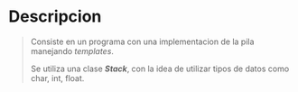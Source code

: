 # Descripcion
> Consiste en un programa con una implementacion de la pila manejando *templates*. 
>
> Se utiliza una clase ***Stack***, con la idea de utilizar tipos de datos como char, int, float.
